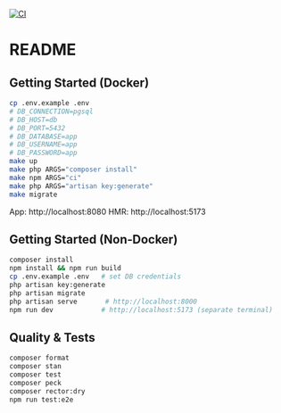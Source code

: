 [![CI](https://github.com/omordach/sandbox/actions/workflows/ci.yml/badge.svg)](https://github.com/omordach/sandbox/actions/workflows/ci.yml)
# README

## Getting Started (Docker)

```bash
cp .env.example .env
# DB_CONNECTION=pgsql
# DB_HOST=db
# DB_PORT=5432
# DB_DATABASE=app
# DB_USERNAME=app
# DB_PASSWORD=app
make up
make php ARGS="composer install"
make npm ARGS="ci"
make php ARGS="artisan key:generate"
make migrate
```

App: http://localhost:8080
HMR: http://localhost:5173

## Getting Started (Non‑Docker)

```bash
composer install
npm install && npm run build
cp .env.example .env   # set DB credentials
php artisan key:generate
php artisan migrate
php artisan serve       # http://localhost:8000
npm run dev            # http://localhost:5173 (separate terminal)
```

## Quality & Tests
```bash
composer format
composer stan
composer test
composer peck
composer rector:dry
npm run test:e2e
```
